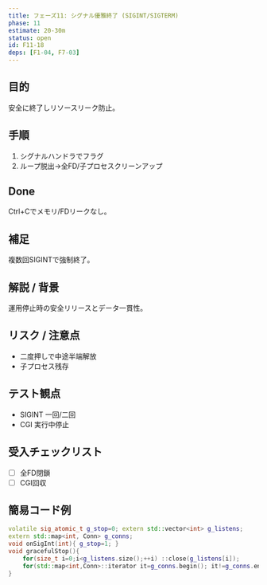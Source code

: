 ```yaml
---
title: フェーズ11: シグナル優雅終了 (SIGINT/SIGTERM)
phase: 11
estimate: 20-30m
status: open
id: F11-18
deps: [F1-04, F7-03]
---
```


## 目的
安全に終了しリソースリーク防止。

## 手順
1. シグナルハンドラでフラグ
2. ループ脱出→全FD/子プロセスクリーンアップ

## Done
Ctrl+Cでメモリ/FDリークなし。

## 補足
複数回SIGINTで強制終了。

## 解説 / 背景
運用停止時の安全リリースとデータ一貫性。

## リスク / 注意点
- 二度押しで中途半端解放
- 子プロセス残存

## テスト観点
- SIGINT 一回/二回
- CGI 実行中停止

## 受入チェックリスト
- [ ] 全FD閉鎖
- [ ] CGI回収

## 簡易コード例
```cpp
volatile sig_atomic_t g_stop=0; extern std::vector<int> g_listens;
extern std::map<int, Conn> g_conns;
void onSigInt(int){ g_stop=1; }
void gracefulStop(){
	for(size_t i=0;i<g_listens.size();++i) ::close(g_listens[i]);
	for(std::map<int,Conn>::iterator it=g_conns.begin(); it!=g_conns.end(); ++it) ::close(it->first);
}
```

